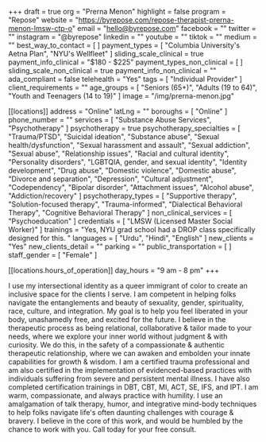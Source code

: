 +++
draft = true
org = "Prerna Menon"
highlight = false
program = "Repose"
website = "https://byrepose.com/repose-therapist-prerna-menon-lmsw-ctp-o"
email = "hello@byrepose.com"
facebook = ""
twitter = ""
instagram = "@byrepose"
linkedin = ""
youtube = ""
tiktok = ""
medium = ""
best_way_to_contact = [ ]
payment_types = [ "Columbia University's Aetna Plan", "NYU's Wellfleet" ]
sliding_scale_clinical = true
payment_info_clinical = "$180 - $225"
payment_types_non_clinical = [ ]
sliding_scale_non_clinical = true
payment_info_non_clinical = ""
ada_compliant = false
telehealth = "Yes"
tags = [ "Individual Provider" ]
client_requirements = ""
age_groups = [
  "Seniors (65+)",
  "Adults (19 to 64)",
  "Youth and Teenagers (14 to 19)"
]
image = "/img/prerna-menon.jpg"

[[locations]]
address = "Online"
latLng = ""
boroughs = [ "Online" ]
phone_number = ""
services = [ "Substance Abuse Services", "Psychotherapy" ]
psychotherapy = true
psychotherapy_specialties = [
  "Trauma/PTSD",
  "Suicidal ideation",
  "Substance abuse",
  "Sexual health/dysfunction",
  "Sexual harassment and assault",
  "Sexual addiction",
  "Sexual abuse",
  "Relationship issues",
  "Racial and cultural identity",
  "Personality disorders",
  "LGBTQIA, gender, and sexual identity",
  "Identity development",
  "Drug abuse",
  "Domestic violence",
  "Domestic abuse",
  "Divorce and separation",
  "Depression",
  "Cultural adjustment",
  "Codependency",
  "Bipolar disorder",
  "Attachment issues",
  "Alcohol abuse",
  "Addiction/recovery"
]
psychotherapy_types = [
  "Supportive therapy",
  "Solution-focused therapy",
  "Trauma-informed",
  "Dialectical Behavioral Therapy",
  "Cognitive Behavioral Therapy"
]
non_clinical_services = [ "Psychoeducation" ]
credentials = [ "LMSW (Licensed Master Social Worker)" ]
trainings = "Yes, NYU grad school had a DROP class specifically designed for this. "
languages = [ "Urdu", "Hindi", "English" ]
new_clients = "Yes"
new_clients_detail = ""
parking = ""
public_transportation = [ ]
staff_gender = [ "Female" ]

  [[locations.hours_of_operation]]
  day_hours = "9 am - 8 pm"
+++

I use my intersectional identity as a queer immigrant of color to create an inclusive space for the clients I serve. I am competent in helping folks navigate the entanglements and beauty of sexuality, gender, spirituality, race, culture, and integration. My goal is to help you feel liberated in your body, unashamedly free, and excited for the future. I believe in the therapeutic process as being relational, collaborative & tailor made to your needs, where we explore your inner world without judgment & with curiosity. We do this, in the safety of a compassionate & authentic therapeutic relationship, where we can awaken and embolden your innate capabilities for growth & wisdom. I am a certified trauma professional and am also certified in the implementation of evidenced-based practices with individuals suffering from severe and persistent mental illness. I have also completed certification trainings in DBT, CBT, MI, ACT, SE, IFS, and IPT. I am warm, compassionate, and always practice with humility. I use an amalgamation of talk therapy, humor, and integrative mind-body techniques to help folks navigate life's often daunting challenges with courage & bravery. I believe in the core of this work, and would be humbled by the chance to work with you. Call today for your free consult.
